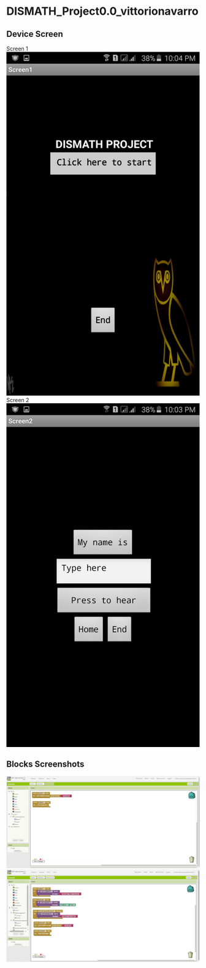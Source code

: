 # DISMATH_Project0.0_vittorionavarro 

## Device Screen
Screen 1
![Screenshot](5.jpg)
Screen 2
![Screenshot](6.jpg)

## Blocks Screenshots
![Screenshot](3.jpg)
![Screenshot](4.jpg)
